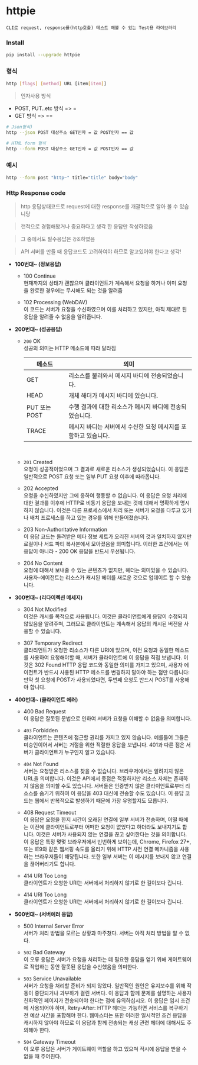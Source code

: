 # httpie

`CLI로 request, response를(http호출) 테스트 해볼 수 있는 Test용 라이브러리`

### Install

```bash
pip install --upgrade httpie
```

### 형식
```bash
http [flags] [method] URL [item[item]]
```

> 인자사용 방식
- POST, PUT..etc 방식 => =
- GET 방식 => ==

```bash
# Json형식)
http --json POST 대상주소 GET인자 = 값 POST인자 == 값

# HTML form 형식
http --form POST 대상주소 GET인자 = 값 POST인자 == 값
```

### 예시
```bash
http --form post "http~" title="title" body="body"
```


### Http Response code 

> http 응답상태코드로 request에 대한 response를 개괄적으로 알아 볼 수 있습니당

> 갠적으로 경험해봤거나 중요하다고 생각 한 응답만 작성하였음

> 그 중에서도 필수응답은 `강조`하였음

> API 서버를 만들 때 응답코드도 고려하여야 하므로 알고있어야 한다고 생각!


- <strong>100번대~ (정보응답)</strong><br>
    - 100 Continue<br>
    현재까지의 상태가 괜찮으며 클라이언트가 계속해서 요청을 하거나 이미 요청을 완료한 경우에는 무시해도 되는 것을 알려줌


    - 102 Processing (WebDAV)<br>
    이 코드는 서버가 요청을 수신하였으며 이를 처리하고 있지만, 아직 제대로 된 응답을 알려줄 수 없음을 알려줍니다.
    


- <strong>200번대~ (성공응답)</strong><br>
    - `200` OK<br>
    성공의 의미는 HTTP 메소드에 따라 달라짐

        |메소드|의미|
        |---|---|
        |GET|리소스를 불러와서 메시지 바디에 전송되었습니다.|
        |HEAD|개체 해더가 메시지 바디에 있습니다.|
        |PUT 또는 POST|수행 결과에 대한 리소스가 메시지 바디에 전송되었습니다.|
        |TRACE|메시지 바디는 서버에서 수신한 요청 메시지를 포함하고 있습니다.|
        <br>

    - `201` Created<br>
요청이 성공적이었으며 그 결과로 새로운 리소스가 생성되었습니다. 이 응답은 일반적으로 POST 요청 또는 일부 PUT 요청 이후에 따라옵니다.

    - 202 Accepted<br>
요청을 수신하였지만 그에 응하여 행동할 수 없습니다. 이 응답은 요청 처리에 대한 결과를 이후에 HTTP로 비동기 응답을 보내는 것에 대해서 명확하게 명시하지 않습니다. 이것은 다른 프로세스에서 처리 또는 서버가 요청을 다루고 있거나 배치 프로세스를 하고 있는 경우를 위해 만들어졌습니다.

    - 203 Non-Authoritative Information<br>
이 응답 코드는 돌려받은 메타 정보 세트가 오리진 서버의 것과 일치하지 않지만 로컬이나 서드 파티 복사본에서 모아졌음을 의미합니다. 이러한 조건에서는 이 응답이 아니라     - 200 OK 응답을 반드시 우선됩니다.

    - 204 No Content<br>
요청에 대해서 보내줄 수 있는 콘텐츠가 없지만, 헤더는 의미있을 수 있습니다. 사용자-에이전트는 리소스가 캐시된 헤더를 새로운 것으로 업데이트 할 수 있습니다.



- <strong>300번대~ (리다이렉션 메세지)</strong><br>

    - 304 Not Modified<br>
    이것은 캐시를 목적으로 사용됩니다. 이것은 클라이언트에게 응답이 수정되지 않았음을 알려주며, 그러므로 클라이언트는 계속해서 응답의 캐시된 버전을 사용할 수 있습니다.

    - 307 Temporary Redirect<br>
    클라리언트가 요청한 리소스가 다른 URI에 있으며, 이전 요청과 동일한 메소드를 사용하여 요청해야할 때, 서버가 클라이언트에 이 응답을 직접 보냅니다. 이것은 302 Found HTTP 응답 코드와 동일한 의미를 가지고 있으며, 사용자 에이전트가 반드시 사용된 HTTP 메소드를 변경하지 말아야 하는 점만 다릅니다: 만약 첫 요청에 POST가 사용되었다면, 두번째 요청도 반드시 POST를 사용해야 합니다.

- <strong>400번대~ (클라이언트 에러)</strong><br>
    - 400 Bad Request<br>
    이 응답은 잘못된 문법으로 인하여 서버가 요청을 이해할 수 없음을 의미합니다.

    - `403` Forbidden<br>
    클라이언트는 콘텐츠에 접근할 권리를 가지고 있지 않습니다. 예를들어 그들은 미승인이어서 서버는 거절을 위한 적절한 응답을 보냅니다. 401과 다른 점은 서버가 클라이언트가 누구인지 알고 있습니다.

    - `404` Not Found<br>
    서버는 요청받은 리소스를 찾을 수 없습니다. 브라우저에서는 알려지지 않은 URL을 의미합니다. 이것은 API에서 종점은 적절하지만 리소스 자체는 존재하지 않음을 의미할 수도 있습니다. 서버들은 인증받지 않은 클라이언트로부터 리소스를 숨기기 위하여 이 응답을 403 대신에 전송할 수도 있습니다. 이 응답 코드는 웹에서 반복적으로 발생하기 때문에 가장 유명할지도 모릅니다.


    - 408 Request Timeout<br>
    이 응답은 요청을 한지 시간이 오래된 연결에 일부 서버가 전송하며, 어떨 때에는 이전에 클라이언트로부터 어떠한 요청이 없었다고 하더라도 보내지기도 합니다. 이것은 서버가 사용되지 않는 연결을 끊고 싶어한다는 것을 의미합니다. 이 응답은 특정 몇몇 브라우저에서 빈번하게 보이는데, Chrome, Firefox 27+, 또는 IE9와 같은 웹서핑 속도를 올리기 위해 HTTP 사전 연결 메카니즘을 사용하는 브라우저들이 해당됩니다. 또한 일부 서버는 이 메시지를 보내지 않고 연결을 끊어버리기도 합니다.


    - 414 URI Too Long<br>
    클라이언트가 요청한 URI는 서버에서 처리하지 않기로 한 길이보다 깁니다.

    - 414 URI Too Long<br>
    클라이언트가 요청한 URI는 서버에서 처리하지 않기로 한 길이보다 깁니다.


- <strong>500번대~ (서버에러 응답)</strong><br>
    - 500 Internal Server Error<br>
    서버가 처리 방법을 모르는 상황과 마주쳤다. 서버는 아직 처리 방법을 알 수 없다.

    - `502` Bad Gateway<br>
    이 오류 응답은 서버가 요청을 처리하는 데 필요한 응답을 얻기 위해 게이트웨이로 작업하는 동안 잘못된 응답을 수신했음을 의미한다.


    - `503` Service Unavailable<br>
    서버가 요청을 처리할 준비가 되지 않았다. 일반적인 원인은 유지보수를 위해 작동이 중단되거나 과부하가 걸린 서버다. 이 응답과 함께 문제를 설명하는 사용자 친화적인 페이지가 전송되어야 한다는 점에 유의하십시오. 이 응답은 임시 조건에 사용되어야 하며, Retry-After: HTTP 헤더는 가능하면 서비스를 복구하기 전 예상 시간을 포함해야 한다. 웹마스터는 또한 이러한 일시적인 조건 응답을 캐시하지 않아야 하므로 이 응답과 함께 전송되는 캐싱 관련 헤더에 대해서도 주의해야 한다.

    - `504` Gateway Timeout<br>
    이 오류 응답은 서버가 게이트웨이 역할을 하고 있으며 적시에 응답을 받을 수 없을 때 주어진다.